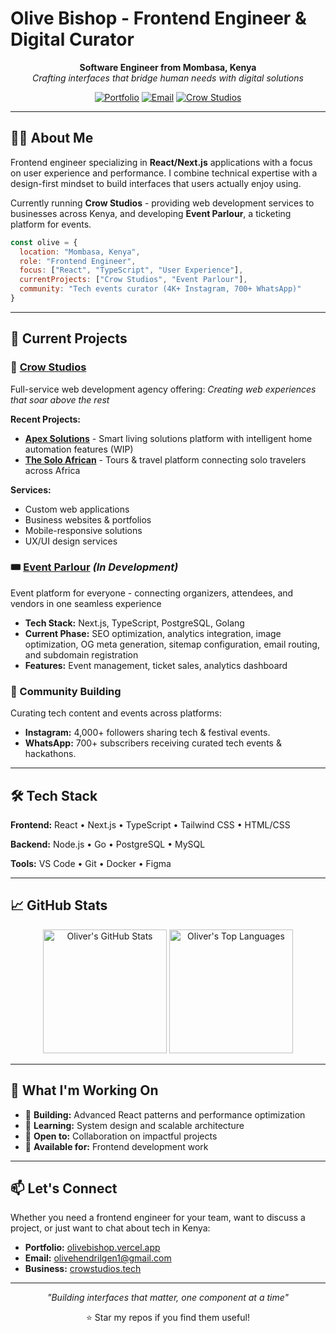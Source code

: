 # Olive Bishop - Frontend Engineer & Digital Curator

<div align="center">
  
**Software Engineer from Mombasa, Kenya**  
*Crafting interfaces that bridge human needs with digital solutions*

[![Portfolio](https://img.shields.io/badge/Portfolio-FF6B6B?style=flat&logo=vercel&logoColor=white)](https://olivebishop.vercel.app)
[![Email](https://img.shields.io/badge/Contact-0077B5?style=flat&logo=gmail&logoColor=white)](mailto:olivehendrilgen1@gmail.com)
[![Crow Studios](https://img.shields.io/badge/Crow%20Studios-4ECDC4?style=flat&logo=react&logoColor=white)](https://crowstudios.tech)

</div>

---

## 👨‍💻 About Me

Frontend engineer specializing in **React/Next.js** applications with a focus on user experience and performance. I combine technical expertise with a design-first mindset to build interfaces that users actually enjoy using.

Currently running **Crow Studios** - providing web development services to businesses across Kenya, and developing **Event Parlour**, a ticketing platform for events.

```javascript
const olive = {
  location: "Mombasa, Kenya",
  role: "Frontend Engineer",
  focus: ["React", "TypeScript", "User Experience"],
  currentProjects: ["Crow Studios", "Event Parlour"],
  community: "Tech events curator (4K+ Instagram, 700+ WhatsApp)"
}
```

---

## 🚀 Current Projects

### 🎨 [Crow Studios](https://crowstudios.tech)
Full-service web development agency offering:
*Creating web experiences that soar above the rest*

**Recent Projects:**
- **[Apex Solutions](https://apex-sol.vercel.app)** - Smart living solutions platform with intelligent home automation features (WIP)
- **[The Solo African](https://www.thesolofafrican.com/)** - Tours & travel platform connecting solo travelers across Africa

**Services:**
- Custom web applications
- Business websites & portfolios  
- Mobile-responsive solutions
- UX/UI design services

### 🎟️ [Event Parlour](https://eventparlour.com) *(In Development)*
Event platform for everyone - connecting organizers, attendees, and vendors in one seamless experience
- **Tech Stack:** Next.js, TypeScript, PostgreSQL, Golang
- **Current Phase:** SEO optimization, analytics integration, image optimization, OG meta generation, sitemap configuration, email routing, and subdomain registration
- **Features:** Event management, ticket sales, analytics dashboard

### 📡 Community Building
Curating tech content and events across platforms:
- **Instagram:** 4,000+ followers sharing tech & festival events.
- **WhatsApp:** 700+ subscribers receiving curated tech events & hackathons.

---

## 🛠️ Tech Stack

**Frontend:** React • Next.js • TypeScript • Tailwind CSS • HTML/CSS

**Backend:** Node.js • Go • PostgreSQL • MySQL

**Tools:** VS Code • Git • Docker • Figma

---

## 📈 GitHub Stats

<div align="center">
  
<img alt="Oliver's GitHub Stats" src="https://denvercoder1-github-readme-stats.vercel.app/api/?username=olivebishop&show_icons=true&include_all_commits=true&count_private=true&theme=react&hide_border=true&bg_color=1F222E&title_color=68C3D4&icon_color=FFE8D1&hide_title=true" height="198px"/>

<img alt="Oliver's Top Languages" src="https://github-readme-stats.vercel.app/api/top-langs?username=olivebishop&langs_count=4&layout=compact&theme=react&bg_color=1F222E&title_color=68C3D4&icon_color=F8D866&border_color=1F222E&hide=JavaScript,CSS,Java,HTML,c%2B%2B,Ren'Py&include_all_commits=true&count_private=true" height="198px"/>


</div>

---

## 🎯 What I'm Working On

- 🔧 **Building:** Advanced React patterns and performance optimization
- 🌱 **Learning:** System design and scalable architecture  
- 🤝 **Open to:** Collaboration on impactful projects
- 💼 **Available for:**  Frontend development  work

---

## 📫 Let's Connect

Whether you need a frontend engineer for your team, want to discuss a project, or just want to chat about tech in Kenya:

- **Portfolio:** [olivebishop.vercel.app](https://olivebishop.vercel.app)
- **Email:** [olivehendrilgen1@gmail.com](mailto:olivehendrilgen1@gmail.com)
- **Business:** [crowstudios.tech](https://crowstudios.tech)

---

<div align="center">
  
*"Building interfaces that matter, one component at a time"*

⭐ Star my repos if you find them useful!

</div>

